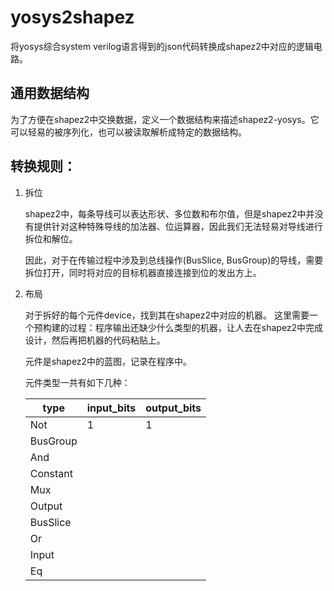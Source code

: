 # yosys2shapez

将yosys综合system verilog语言得到的json代码转换成shapez2中对应的逻辑电路。

## 通用数据结构

为了方便在shapez2中交换数据，定义一个数据结构来描述shapez2-yosys。它可以轻易的被序列化，也可以被读取解析成特定的数据结构。


## 转换规则：

1. 拆位

    shapez2中，每条导线可以表达形状、多位数和布尔值，但是shapez2中并没有提供针对这种特殊导线的加法器、位运算器，因此我们无法轻易对导线进行拆位和解位。

    因此，对于在传输过程中涉及到总线操作(BusSlice, BusGroup)的导线，需要拆位打开，同时将对应的目标机器直接连接到位的发出方上。

2. 布局

    对于拆好的每个元件device，找到其在shapez2中对应的机器。
    这里需要一个预构建的过程：程序输出还缺少什么类型的机器，让人去在shapez2中完成设计，然后再把机器的代码粘贴上。

    元件是shapez2中的蓝图，记录在程序中。

    元件类型一共有如下几种：

    |type|input_bits|output_bits|
    |---|---|---|
    |Not|1|1|
    |BusGroup|  |  |
    |And|  |  |
    |Constant|  |  |
    |Mux|  |  |
    |Output|  |  |
    |BusSlice|  |  |
    |Or|  |  |
    |Input|  |  |
    |Eq|  |  |